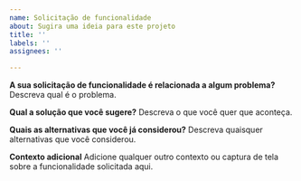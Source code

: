```yaml
---
name: Solicitação de funcionalidade
about: Sugira uma ideia para este projeto
title: ''
labels: ''
assignees: ''

---
```


**A sua solicitação de funcionalidade é relacionada a algum problema?**
Descreva qual é o problema.

**Qual a solução que você sugere?**
Descreva o que você quer que aconteça.

**Quais as alternativas que você já considerou?**
Descreva quaisquer alternativas que você considerou.

**Contexto adicional**
Adicione qualquer outro contexto ou captura de tela sobre a funcionalidade solicitada aqui.
